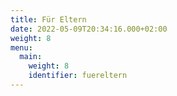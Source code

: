 ```yaml
---
title: Für Eltern
date: 2022-05-09T20:34:16.000+02:00
weight: 8
menu:
  main:
    weight: 8
    identifier: fuereltern
---
```

